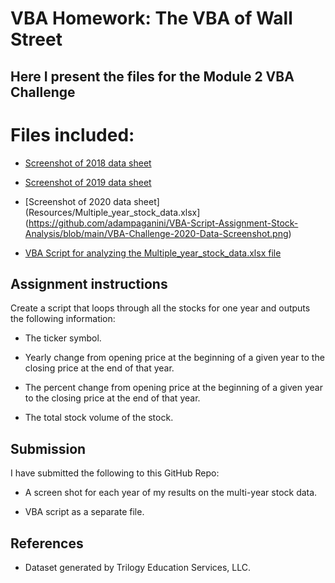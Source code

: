 # VBA Homework: The VBA of Wall Street

## Here I present the files for the Module 2 VBA Challenge
# Files included:

* [Screenshot of 2018 data sheet](https://github.com/adampaganini/VBA-Script-Assignment-Stock-Analysis/blob/main/VBA-Challenge-2018-Data-Screenshot.png)

* [Screenshot of 2019 data sheet](https://github.com/adampaganini/VBA-Script-Assignment-Stock-Analysis/blob/main/VBA-Challenge-2020-Data-Screenshot.png) 

* [Screenshot of 2020 data sheet](Resources/Multiple_year_stock_data.xlsx](https://github.com/adampaganini/VBA-Script-Assignment-Stock-Analysis/blob/main/VBA-Challenge-2020-Data-Screenshot.png)

* [VBA Script for analyzing the Multiple_year_stock_data.xlsx file](https://github.com/adampaganini/VBA-Script-Assignment-Stock-Analysis/blob/main/Sub_ticker_looper-AWP.vbs)

## Assignment instructions

Create a script that loops through all the stocks for one year and outputs the following information:

  * The ticker symbol.

  * Yearly change from opening price at the beginning of a given year to the closing price at the end of that year.

  * The percent change from opening price at the beginning of a given year to the closing price at the end of that year.

  * The total stock volume of the stock.


## Submission

I have submitted the following to this GitHub Repo:

  * A screen shot for each year of my results on the multi-year stock data.

  * VBA script as a separate file.


## References

* Dataset generated by Trilogy Education Services, LLC.


